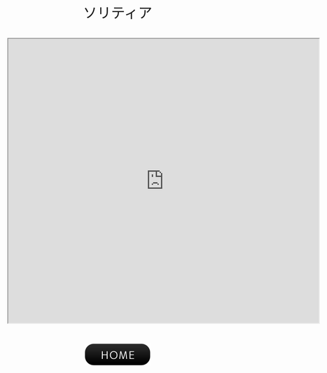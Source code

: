 <center><font face="Arial" size="6">ソリティア<br><br><iframe src="https://yuki-1018.github.io/Solitaire/" width="710" height="650"></iframe>
<br><br><a href="javascript:history.back()"><img src="btn01-11.png"></a>
